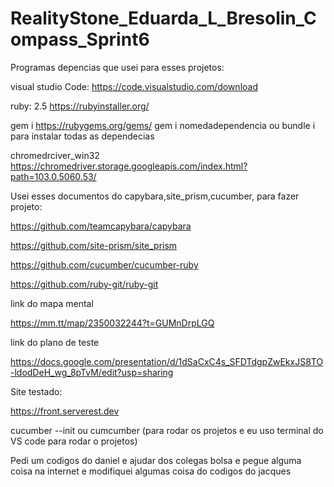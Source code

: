 # RealityStone_Eduarda_L_Bresolin_Compass_Sprint6

Programas depencias que usei para esses projetos:

visual studio Code: https://code.visualstudio.com/download

ruby: 2.5 https://rubyinstaller.org/  

gem i https://rubygems.org/gems/ gem i nomedadependencia ou bundle i para instalar todas as dependecias

chromedrciver_win32 https://chromedriver.storage.googleapis.com/index.html?path=103.0.5060.53/

Usei esses documentos do capybara,site_prism,cucumber, para fazer projeto:

https://github.com/teamcapybara/capybara

https://github.com/site-prism/site_prism

https://github.com/cucumber/cucumber-ruby

https://github.com/ruby-git/ruby-git

link do mapa mental 

https://mm.tt/map/2350032244?t=GUMnDrpLGQ

link do plano de teste 

https://docs.google.com/presentation/d/1dSaCxC4s_SFDTdgpZwEkxJS8TO-ldodDeH_wg_8pTvM/edit?usp=sharing

Site testado:

https://front.serverest.dev

cucumber --init ou cumcumber (para rodar os projetos e eu uso terminal do VS code para rodar o projetos)

Pedi um codigos do daniel e ajudar dos colegas bolsa e pegue alguma coisa na internet 
e modifiquei algumas coisa do codigos do jacques
